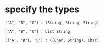 # specify the types

```
("A", "B", "C") : (String, String, String)

["A", "B", "C"] : List String

(('A', "B"), 'C') : ((Char, String), Char)
```
